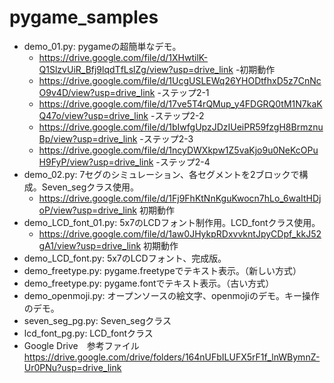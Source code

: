# pygame_samples

 - demo_01.py: pygameの超簡単なデモ。
   - https://drive.google.com/file/d/1XHwtilK-Q1SlzvUiR_Bfj9lqdTfLslZg/view?usp=drive_link
      -初期動作
   - https://drive.google.com/file/d/1UcgUSLEWq26YHODtfhxD5z7CnNcO9v4D/view?usp=drive_link
      -ステップ2-1
   - https://drive.google.com/file/d/17ve5T4rQMup_y4FDGRQ0tM1N7kaKQ47o/view?usp=drive_link
      -ステップ2-2
   - https://drive.google.com/file/d/1bIwfgUpzJDzIUeiPR59fzgH8BrmznuBp/view?usp=drive_link
      -ステップ2-3
   - https://drive.google.com/file/d/1ncyDWXkpw1Z5vaKjo9u0NeKcOPuH9FyP/view?usp=drive_link
      -ステップ2-4
 - demo_02.py: 7セグのシミュレーション、各セグメントを2ブロックで構成。Seven_segクラス使用。
   - https://drive.google.com/file/d/1Fj9FhKtNnKguKwocn7hLo_6waItHDjoP/view?usp=drive_link 初期動作
 - demo_LCD_font_01.py: 5x7のLCDフォント制作用。LCD_fontクラス使用。
   - https://drive.google.com/file/d/1aw0JHykpRDxvvkntJpyCDpf_kkJ52gA1/view?usp=drive_link 初期動作
 - demo_LCD_font.py: 5x7のLCDフォント、完成版。
 - demo_freetype.py: pygame.freetypeでテキスト表示。（新しい方式）
 - demo_freetype.py: pygame.fontでテキスト表示。（古い方式）
 - demo_openmoji.py: オープンソースの絵文字、openmojiのデモ。キー操作のデモ。
 - seven_seg_pg.py: Seven_segクラス
 - lcd_font_pg.py: LCD_fontクラス
 - Google Drive　参考ファイル
   https://drive.google.com/drive/folders/164nUFbILUFX5rF1f_lnWBymnZ-Ur0PNu?usp=drive_link
